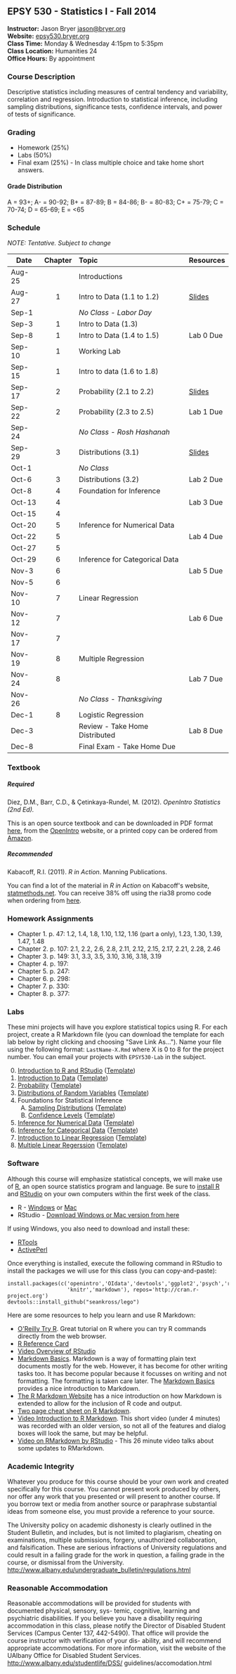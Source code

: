 ## EPSY 530 - Statistics I - Fall 2014

**Instructor:** Jason Bryer [jason@bryer.org](mailto:jason@bryer.org?Subject=EPSY530)  
**Website:** [epsy530.bryer.org](http://epsy530.bryer.org)  
**Class Time:** Monday & Wednesday 4:15pm to 5:35pm  
**Class Location:** Humanities 24  
**Office Hours:** By appointment  

### Course Description

Descriptive statistics including measures of central tendency and variability, correlation and regression. Introduction to statistical inference, including sampling distributions, significance tests, confidence intervals, and power of tests of significance.

### Grading

* Homework (25%)
* Labs (50%)
* Final exam (25%) - In class multiple choice and take home short answers.

#### Grade Distribution

A = 93+; A- = 90-92; B+ = 87-89; B = 84-86; B- = 80-83; C+ = 75-79; C = 70-74; D = 65-69; E = <65

### Schedule

*NOTE: Tentative. Subject to change*

Date   | Chapter | Topic                            | Resources
-------|:-------:|:---------------------------------|:----------
Aug-25 |         | Introductions                    |
Aug-27 |   1     | Intro to Data (1.1 to 1.2)       | [Slides](https://github.com/jbryer/EPSY530Fall2014/blob/master/Slides/Chapter1/Chp%201/chp1.pdf?raw=true)
Sep-1  |         | *No Class - Labor Day*           |
Sep-3  |   1     | Intro to Data (1.3)              | 
Sep-8  |   1     | Intro to Data (1.4 to 1.5)       | Lab 0 Due
Sep-10 |   1     | Working Lab                      |
Sep-15 |   1     | Intro to data (1.6 to 1.8)       | 
Sep-17 |   2     | Probability (2.1 to 2.2)         | [Slides](https://github.com/jbryer/EPSY530Fall2014/blob/master/Slides/Chapter2/Chp%202/chp2.pdf?raw=true)
Sep-22 |   2     | Probability (2.3 to 2.5)         | Lab 1 Due
Sep-24 |         | *No Class - Rosh Hashanah*       |
Sep-29 |   3     | Distributions (3.1)              | [Slides](https://github.com/jbryer/EPSY530Fall2014/blob/master/Slides/Chapter3/Chp%203/chp3.pdf?raw=true)
Oct-1  |         | *No Class*                       |
Oct-6  |   3     | Distributions (3.2)              | Lab 2 Due
Oct-8  |   4     | Foundation for Inference         | 
Oct-13 |   4     |                                  | Lab 3 Due
Oct-15 |   4     |                                  |
Oct-20 |   5     | Inference for Numerical Data     |
Oct-22 |   5     |                                  | Lab 4 Due
Oct-27 |   5     |                                  |
Oct-29 |   6     | Inference for Categorical Data   |
Nov-3  |   6     |                                  | Lab 5 Due
Nov-5  |   6     |                                  |
Nov-10 |   7     | Linear Regression                |
Nov-12 |   7     |                                  | Lab 6 Due
Nov-17 |   7     |                                  |
Nov-19 |   8     | Multiple Regression              |
Nov-24 |   8     |                                  | Lab 7 Due
Nov-26 |         | *No Class - Thanksgiving*        |
Dec-1  |   8     | Logistic Regression              |
Dec-3  |         | Review - Take Home Distributed   | Lab 8 Due
Dec-8  |         | Final Exam - Take Home Due       |



### Textbook

##### Required

Diez, D.M., Barr, C.D., & Çetinkaya-Rundel, M. (2012). *OpenIntro Statistics (2nd Ed).* 

This is an open source textbook and can be downloaded in PDF format [here](https://github.com/jbryer/EPSY530Fall2014/blob/master/Textbook/OpenIntroStatistics2Ed.pdf?raw=true), from the [OpenIntro](http://www.openintro.org/stat/textbook.php) website, or a printed copy can be ordered from [Amazon](http://www.amazon.com/dp/1478217200).

##### Recommended

Kabacoff, R.I. (2011). *R in Action*. Manning Publications.  

You can find a lot of the material in *R in Action* on Kabacoff's website, [statmethods.net](http://statmethods.net/). You can receive 38% off using the ria38 promo code when ordering from [here](http://www.manning.com/kabacoff/).


### Homework Assignments

* Chapter 1. p. 47: 1.2, 1.4, 1.8, 1.10, 1.12, 1.16 (part a only), 1.23, 1.30, 1.39, 1.47, 1.48
* Chapter 2. p. 107: 2.1, 2.2, 2.6, 2.8, 2.11, 2.12, 2.15, 2.17, 2.21, 2.28, 2.46
* Chapter 3. p. 149: 3.1, 3.3, 3.5, 3.10, 3.16, 3.18, 3.19
* Chapter 4. p. 197: 
* Chapter 5. p. 247: 
* Chapter 6. p. 298: 
* Chapter 7. p. 330: 
* Chapter 8. p. 377: 

### Labs

These mini projects will have you explore statistical topics using R. For each project, create a R Markdown file (you can download the template for each lab below by right clicking and choosing "Save Link As..."). Name your file using the following format: `LastName-X.Rmd` where X is 0 to 8 for the project number. You can email your projects with `EPSY530-Lab` in the subject.


<ol start='0'>
<li> <a href='https://github.com/jbryer/EPSY530Fall2014/blob/master/Labs/0%20Intro%20R%20and%20RStudio.pdf?raw=true'>Introduction to R and RStudio</a> (<a href='https://github.com/jbryer/EPSY530Fall2014/raw/master/Labs/Lab0.Rmd'>Template</a>)</li>
<li> <a href='https://github.com/jbryer/EPSY530Fall2014/blob/master/Labs/1%20Intro%20to%20Data.pdf?raw=true'>Introduction to Data</a> (<a href='https://github.com/jbryer/EPSY530Fall2014/raw/master/Labs/Lab1.Rmd'>Template</a>)</li>
<li> <a href='https://github.com/jbryer/EPSY530Fall2014/blob/master/Labs/2%20Probability.pdf?raw=true'>Probability</a> (<a href='https://github.com/jbryer/EPSY530Fall2014/raw/master/Labs/Lab2.Rmd'>Template</a>)</li>
<li> <a href='https://github.com/jbryer/EPSY530Fall2014/blob/master/Labs/3%20Distributions%20of%20Random%20Variables.pdf?raw=true'>Distributions of Random Variables</a> (<a href='https://github.com/jbryer/EPSY530Fall2014/raw/master/Labs/Lab3.Rmd'>Template</a>)</li>
<li> Foundations for Statistical Inference <ol type="A">
    <li> <a href='https://github.com/jbryer/EPSY530Fall2014/blob/master/Labs/4a%20Sampling%20Distributions.pdf?raw=true'>Sampling Distributions</a> (<a href='https://github.com/jbryer/EPSY530Fall2014/raw/master/Labs/Lab4a.Rmd'>Template</a>)</li>
    <li> <a href='https://github.com/jbryer/EPSY530Fall2014/blob/master/Labs/4b%20Confidence%20Intervals.pdf?raw=true'>Confidence Levels</a> (<a href='https://github.com/jbryer/EPSY530Fall2014/raw/master/Labs/Lab4b.Rmd'>Template</a>)</li>
</ol></li>
<li> <a href='https://github.com/jbryer/EPSY530Fall2014/blob/master/Labs/5%20Inference%20for%20Numerical%20Data.pdf?raw=true'>Inference for Numerical Data</a> (<a href='https://github.com/jbryer/EPSY530Fall2014/raw/master/Labs/Lab5.Rmd'>Template</a>)</li>
<li> <a href='https://github.com/jbryer/EPSY530Fall2014/blob/master/Labs/6%20Inference%20for%20Categorical%20Data.pdf?raw=true'>Inference for Categorical Data</a> (<a href='https://github.com/jbryer/EPSY530Fall2014/raw/master/Labs/Lab6.Rmd'>Template</a>)</li>
<li> <a href='https://github.com/jbryer/EPSY530Fall2014/blob/master/Labs/7%20Intro%20to%20Linear%20Regression.pdf?raw=true'>Introduction to Linear Regression</a> (<a href='https://github.com/jbryer/EPSY530Fall2014/raw/master/Labs/Lab7.Rmd'>Template</a>)</li>
<li> <a href='https://github.com/jbryer/EPSY530Fall2014/blob/master/Labs/8%20Multiple%20Linear%20Regression.pdf?raw=true'>Multiple Linear Regerssion</a> (<a href='https://github.com/jbryer/EPSY530Fall2014/raw/master/Labs/Lab8.Rmd'>Template</a>)</li>
</ol>


### Software

Although this course will emphasize statistical concepts, we will make use of [R](http://r-project.org), an open source statistics program and language. Be sure to [install R](http://cran.r-project.org/) and [RStudio](http://rstudio.com) on your own computers within the first week of the class.

* R - [Windows](http://cran.r-project.org/bin/windows/base/) or [Mac](http://cran.r-project.org/bin/macosx/)
* RStudio - [Download Windows or Mac version from here](http://www.rstudio.com/products/rstudio/download/)

If using Windows, you also need to download and install these:
* [RTools](http://cran.r-project.org/bin/windows/Rtools/)
* [ActivePerl](http://www.activestate.com/activeperl/downloads/thank-you?dl=http://downloads.activestate.com/ActivePerl/releases/5.16.3.1603/ActivePerl-5.16.3.1603-MSWin32-x86-296746.msi)

Once everything is installed, execute the following command in RStudio to install the packages we will use for this class (you can copy-and-paste):

```
install.packages(c('openintro','OIdata','devtools','ggplot2','psych','reshape2',
				   'knitr','markdown'), repos='http://cran.r-project.org')
devtools::install_github("seankross/lego")
```

Here are some resources to help you learn and use R Markdown:

* [O'Reilly Try R](http://tryr.codeschool.com/). Great tutorial on R where you can try R commands directly from the web browser.
* [R Reference Card](http://cran.r-project.org/doc/contrib/Short-refcard.pdf)
* [Video Overview of RStudio](http://vimeo.com/97166163)
* [Markdown Basics](http://daringfireball.net/projects/markdown/basics). Markdown is a way of formatting plain text documents mostly for the web. However, it has become for other writing tasks too. It has become popular because it focusses on writing and not formatting. The formatting is taken care later. The [Markdown Basics](http://daringfireball.net/projects/markdown/basics) provides a nice introduction to Markdown.
* [The R Markdown Website](http://rmarkdown.rstudio.com/) has a nice introduction on how Markdown is extended to allow for the inclusion of R code and output.
* [Two page cheat sheet on R Markdown](https://github.com/jbryer/EPSY530Fall2014/blob/master/Resources/rmarkdown-cheatsheet.pdf?raw=true). 
* [Video Introduction to R Markdown](https://www.youtube.com/watch?v=cFe1UJrj7lc). This short video (under 4 minutes) was recorded with an older version, so not all of the features and dialog boxes will look the same, but may be helpful.
* [Video on RMarkdown by RStudio](http://vimeo.com/94181521) - This 26 minute video talks about some updates to RMarkdown.


### Academic Integrity

Whatever you produce for this course should be your own work and created specifically for this course. You cannot present work produced by others, nor offer any work that you presented or will present to another course. If you borrow text or media from another source or paraphrase substantial ideas from someone else, you must provide a reference to your source.

The University policy on academic dishonesty is clearly outlined in the Student Bulletin, and includes, but is not limited to plagiarism, cheating on examinations, multiple submissions, forgery, unauthorized collaboration, and falsification. These are serious infractions of University regulations and could result in a failing grade for the work in question, a failing grade in the course, or dismissal from the University. http://www.albany.edu/undergraduate_bulletin/regulations.html

### Reasonable Accommodation

Reasonable accommodations will be provided for students with documented physical, sensory, sys- temic, cognitive, learning and psychiatric disabilities. If you believe you have a disability requiring accommodation in this class, please notify the Director of Disabled Student Services (Campus Center 137, 442-5490). That office will provide the course instructor with verification of your dis- ability, and will recommend appropriate accommodations. For more information, visit the website of the UAlbany Office for Disabled Student Services. http://www.albany.edu/studentlife/DSS/ guidelines/accomodation.html
